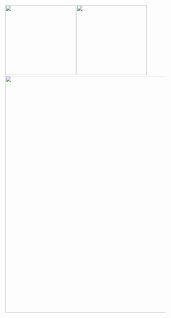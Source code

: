 

<p float="left">

<img src="https://github-readme-stats.vercel.app/api/top-langs/?username=wtetsu&hide=javascript,html,css,vue&langs_count=10&layout=compact&line_height&theme=vue" height="220"/>

<img src="https://github-profile-summary-cards.vercel.app/api/cards/stats?username=wtetsu&theme=vue" height="220" />

<img src="https://github-profile-summary-cards.vercel.app/api/cards/profile-details?username=wtetsu&theme=vue" width="745" />

</p>
